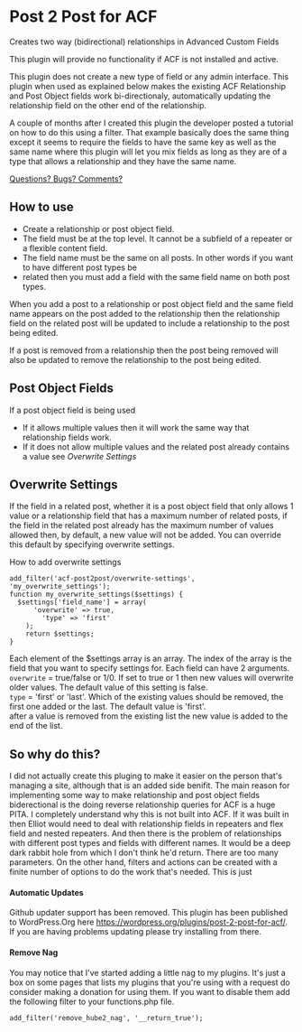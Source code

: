 # Post 2 Post for ACF

Creates two way (bidirectional) relationships in Advanced Custom Fields

This plugin will provide no functionality if ACF is not installed and active.

This plugin does not create a new type of field or any admin interface. This plugin when used as explained below makes the
existing ACF Relationship and Post Object fields work bi-directionaly, automatically updating the relationship field on
the other end of the relationship.

A couple of months after I created this plugin the developer posted a tutorial on how to do this using a filter.
That example basically does the same thing except it seems to require the fields to have the same key as well
as the same name where this plugin will let you mix fields as long as they are of a type that allows a relationship
and they have the same name.

[Questions? Bugs? Comments?](https://github.com/Hube2/acf-post2post/issues)

## How to use

* Create a relationship or post object field.
* The field must be at the top level. It cannot be a subfield of a repeater or a flexible content field.
* The field name must be the same on all posts. In other words if you want to have different post types be
* related then you must add a field with the same field name on both post types.

When you add a post to a relationship or post object field and the same field name appears on the post added to the relationship then the relationship field on the related post will be updated to include a relationship to the post being edited.

If a post is removed from a relationship then the post being removed will also be updated to remove the relationship to the post being edited.

## Post Object Fields

If a post object field is being used

* If it allows multiple values then it will work the same way that relationship fields work.
* If it does not allow multiple values and the related post already contains a value see *Overwrite Settings*

## Overwrite Settings

If the field in a related post, whether it is a post object field that only allows 1 value or a relationship field that has a maximum number of related posts, if the field in the related post already has the maximum number of values allowed then, by default, a new value will not be added. You can override this default by specifying overwrite settings.

How to add overwrite settings
```
add_filter('acf-post2post/overwrite-settings', 'my_overwrite_settings');
function my_overwrite_settings($settings) {
  $settings['field_name'] = array(
	  'overwrite' => true,
		'type' => 'first'
	);
	return $settings;
}
```
Each element of the $settings array is an array. The index of the array is the field that you want to
specify settings for. Each field can have 2 arguments.  
`overwrite` = true/false or 1/0. If set to true
or 1 then new values will overwrite older values. The default value of this setting is false.  
`type` = 'first' or 'last'. Which of the existing values should be removed, the first one added or the last. The default value is 'first'.  
after a value is removed from the existing list the new value is added to the end of the list.

## So why do this?

I did not actually create this pluging to make it easier on the person that's managing a site, although that is
an added side benifit. The main reason for implementing some way to make relationship and post object fields
biderectional is the doing reverse relationship queries for ACF is a huge PITA. I completely understand why this is
not built into ACF. If it was built in then Elliot would need to deal with relationship fields in repeaters and
flex field and nested repeaters. And then there is the problem of relationships with different post types and fields
with different names. It would be a deep dark rabbit hole from which I don't think he'd return. There are too many
parameters. On the other hand, filters and actions can be created with a finite number of options to do the work that's
needed. This is just

#### Automatic Updates
Github updater support has been removed. This plugin has been published to WordPress.Org here
https://wordpress.org/plugins/post-2-post-for-acf/. If you are having problems updating please
try installing from there. 

#### Remove Nag
You may notice that I've started adding a little nag to my plugins. It's just a box on some pages that lists my
plugins that you're using with a request do consider making a donation for using them. If you want to disable them
add the following filter to your functions.php file.
```
add_filter('remove_hube2_nag', '__return_true');
```
